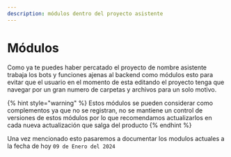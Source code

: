 ```yaml
---
description: módulos dentro del proyecto asistente
---
```


# Módulos

Como ya te puedes haber percatado el proyecto de nombre asistente trabaja los bots y funciones ajenas al backend como módulos esto para evitar que el usuario en el momento de esta editando el proyecto tenga que navegar por un gran numero de carpetas y archivos para un solo motivo.

{% hint style="warning" %}
Estos módulos se pueden considerar como complementos ya que no se registran, no se mantiene un control de versiones de estos módulos por lo que recomendamos actualizarlos en cada nueva actualización que salga del producto
{% endhint %}

Una vez mencionado esto pasaremos a documentar los modulos actuales a la fecha de hoy `09 de Enero del 2024`

